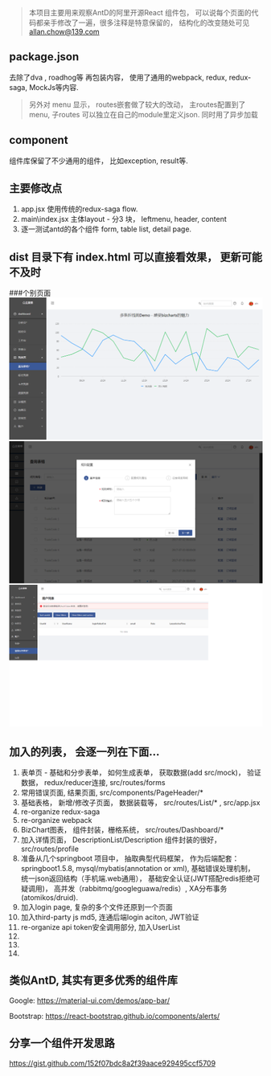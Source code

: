 > 本项目主要用来观察AntD的阿里开源React 组件包， 可以说每个页面的代码都亲手修改了一遍，很多注释是特意保留的， 结构化的改变随处可见
> allan.chow@139.com




## package.json ##

去除了dva , roadhog等 再包装内容， 使用了通用的webpack, redux, redux-saga, MockJs等内容.

> 另外对 menu 显示， routes嵌套做了较大的改动， 主routes配置到了menu, 子routes 可以独立在自己的module里定义json. 同时用了异步加载


## component ##
组件库保留了不少通用的组件， 比如exception, result等.

## 主要修改点 ##

1. app.jsx 使用传统的redux-saga flow.
2. main\index.jsx 主体layout - 分3 块， leftmenu, header, content
3. 逐一测试antd的各个组件 form, table list, detail page.

## dist 目录下有 index.html 可以直接看效果， 更新可能不及时 ##
###个别页面
![bizchart](./src/img/home.png) 
![表格](./src/img/tab.png) 
![验证api安全调用](./src/img/springboot_auth.png) 


## 加入的列表， 会逐一列在下面...
1. 表单页 - 基础和分步表单， 如何生成表单， 获取数据(add src/mock)， 验证数据， redux/reducer连接, src/routes/forms
2. 常用错误页面, 结果页面, src/components/PageHeader/*
3. 基础表格， 新增/修改子页面， 数据装载等， src/routes/List/* , src/app.jsx
4. re-organize redux-saga
5. re-organize webpack
6. BizChart图表， 组件封装，栅格系统， src/routes/Dashboard/*
7. 加入详情页面， DescriptionList/Description 组件封装的很好， src/routes/profile
8. 准备从几个springboot 项目中， 抽取典型代码框架， 作为后端配套： springboot1.5.8, mysql/mybatis(annotation or xml), 基础错误处理机制， 统一json返回结构（手机端.web通用）， 基础安全认证(JWT搭配redis拒绝可疑调用)， 高并发（rabbitmq/googleguawa/redis）, XA分布事务(atomikos/druid).
9. 加入login page, 复杂的多个文件还原到一个页面
10. 加入third-party js md5, 连通后端login aciton, JWT验证
11. re-organize api token安全调用部分, 加入UserList
12.
13.
14.


## 类似AntD, 其实有更多优秀的组件库 ##

Google:  https://material-ui.com/demos/app-bar/

Bootstrap: https://react-bootstrap.github.io/components/alerts/

## 分享一个组件开发思路 ##
https://gist.github.com/152f07bdc8a2f39aace929495ccf5709 



